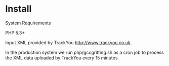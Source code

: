Install
=======

System Requirements

PHP 5.3+

Input XML provided by TrackYou http://www.trackyou.co.uk. 

In the production system we run php/gccgritting.sh as a cron job to process the 
XML data uploaded by TrackYou every 15 minutes.